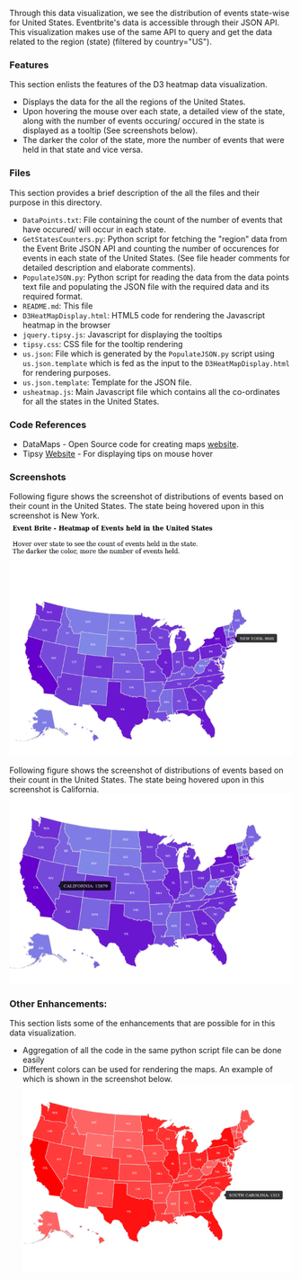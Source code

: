 Through this data visualization, we see the distribution of events state-wise for United States. Eventbrite's data is accessible through their JSON API. This visualization makes use of the same API to query and get the data related to the region (state) (filtered by country="US"). 

### Features
This section enlists the features of the D3 heatmap data visualization. 
* Displays the data for the all the regions of the United States.
* Upon hovering the mouse over each state, a detailed view of the state, along with the number of events occuring/ occured in the state is displayed as a tooltip (See screenshots below).
* The darker the color of the state, more the number of events that were held in that state and vice versa.

### Files
This section provides a brief description of the all the files and their purpose in this directory. 
* `DataPoints.txt`: File containing the count of the number of events that have occured/ will occur in each state.
* `GetStatesCounters.py`: Python script for fetching the "region" data from the Event Brite JSON API and counting the number of occurences for events in each state of the United States. (See file header  comments for detailed description and elaborate comments).
* `PopulateJSON.py`: Python script for reading the data from the data points text file and populating the JSON file with the required data and its required format.
* `README.md`: This file
* `D3HeatMapDisplay.html`: HTML5 code for rendering the Javascript heatmap in the browser
* `jquery.tipsy.js`: Javascript for displaying the tooltips
* `tipsy.css`: CSS file for the tooltip rendering
* `us.json`: File which is generated by the `PopulateJSON.py` script using `us.json.template` which is fed as the input to the `D3HeatMapDisplay.html` for rendering purposes.
* `us.json.template`: Template for the JSON file.
* `usheatmap.js`: Main Javascript file which contains all the co-ordinates for all the states in the United States.

### Code References
* DataMaps - Open Source code for creating maps [website](http://datamaps.github.io/).  
* Tipsy [Website](http://bl.ocks.org/ilyabo/1373263) - For displaying tips on mouse hover

### Screenshots 
Following figure shows the screenshot of distributions of events based on their count in the United States. The state being hovered upon in this screenshot is New York. 
 ![My image](https://github.com/ashwintumma23/EventbriteDataVisualizations/blob/master/Images/D3Maps.png)
 
 Following figure shows the screenshot of distributions of events based on their count in the United States. The state being hovered upon in this screenshot is California. 
 ![My image](https://github.com/ashwintumma23/EventbriteDataVisualizations/blob/master/Images/D3California.png)
 
### Other Enhancements: 
 This section lists some of the enhancements that are possible for in this data visualization. 
 * Aggregation of all the code in the same python script file can be done easily
 * Different colors can be used for rendering the maps. An example of which is shown in the screenshot below.
![My image](https://github.com/ashwintumma23/EventbriteDataVisualizations/blob/master/Images/RedD3Map.png)
